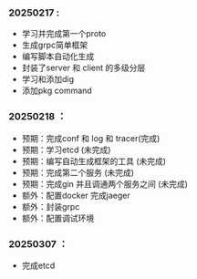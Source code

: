 ### 20250217 :
- 学习并完成第一个proto
- 生成grpc简单框架
- 编写脚本自动化生成
- 封装了server 和 client 的多级分层
- 学习和添加dig 
- 添加pkg command


### 20250218 ：
- 预期：完成conf 和 log 和 tracer(完成)
- 预期：学习etcd (未完成)
- 预期：编写自动生成框架的工具 (未完成)
- 预期：完成第二个服务 (未完成)
- 预期：完成gin 并且调通两个服务之间 (未完成)
- 额外：配置docker 完成jaeger
- 额外：封装grpc
- 额外：配置调试环境


### 20250307 ：
- 完成etcd